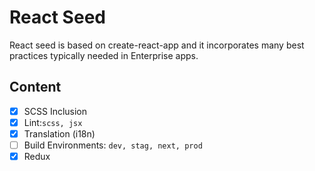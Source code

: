 # React Seed
React seed is based on create-react-app and it incorporates many best practices typically needed in Enterprise apps.

## Content
- [X] SCSS Inclusion
- [X] Lint:`scss, jsx`
- [X] Translation (i18n)
- [ ] Build Environments: `dev, stag, next, prod`
- [X] Redux
